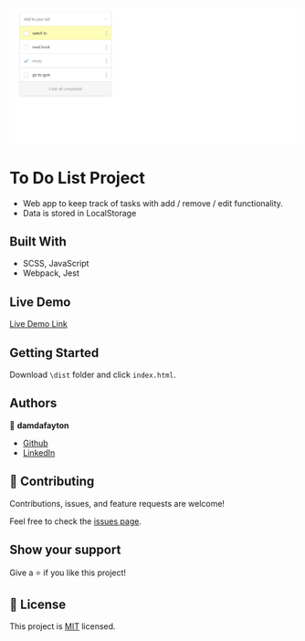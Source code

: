 ![](ss.jpg)


# To Do List Project

- Web app to keep track of tasks with add / remove / edit functionality.
- Data is stored in LocalStorage


## Built With

- SCSS, JavaScript
- Webpack, Jest


## Live Demo

[Live Demo Link](https://damdafayton.github.io/to-do-list)


## Getting Started

Download `\dist` folder and click `index.html`.


## Authors

👤 **damdafayton**

- [Github](https://github.com/damdafayton)
- [LinkedIn](https://linkedin.com/in/damdafayton)


## 🤝 Contributing

Contributions, issues, and feature requests are welcome!

Feel free to check the [issues page](../../issues/).


## Show your support

Give a ⭐️ if you like this project!


## 📝 License

This project is [MIT](./MIT.md) licensed.
